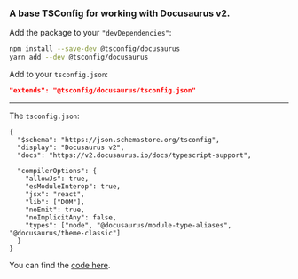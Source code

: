 ### A base TSConfig for working with Docusaurus v2.

Add the package to your `"devDependencies"`:

```sh
npm install --save-dev @tsconfig/docusaurus
yarn add --dev @tsconfig/docusaurus
```

Add to your `tsconfig.json`:

```json
"extends": "@tsconfig/docusaurus/tsconfig.json"
```

---

The `tsconfig.json`: 

```jsonc
{
  "$schema": "https://json.schemastore.org/tsconfig",
  "display": "Docusaurus v2",
  "docs": "https://v2.docusaurus.io/docs/typescript-support",
  
  "compilerOptions": {
    "allowJs": true,
    "esModuleInterop": true,
    "jsx": "react",
    "lib": ["DOM"],
    "noEmit": true,
    "noImplicitAny": false,
    "types": ["node", "@docusaurus/module-type-aliases", "@docusaurus/theme-classic"]
  }
}

```

You can find the [code here](https://github.com/tsconfig/bases/blob/master/bases/docusaurus.json).